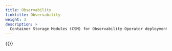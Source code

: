 ```yaml
---
title: Observability
linktitle: Observability
weight: 3
description: >
  Container Storage Modules (CSM) for Observability Operator deployment
--- 
```


{{<include file="content/v1/getting-started/installation/operator/openshift_modules/observability.md" Var="powerscale" labels="isilon" hideClasses="2,3" >}}
